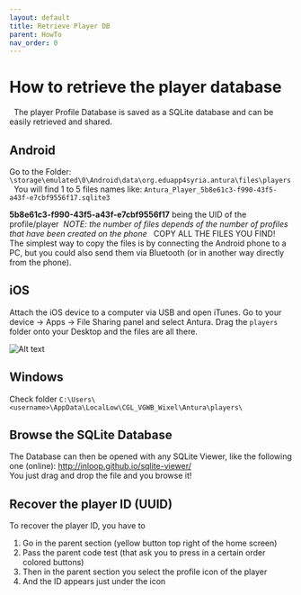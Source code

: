 ```yaml
---
layout: default
title: Retrieve Player DB
parent: HowTo
nav_order: 0
---
```

# How to retrieve the player database
 
The player Profile Database is saved as a SQLite database and can be easily retrieved and shared.

## Android

Go to the Folder:
`\storage\emulated\0\Android\data\org.eduapp4syria.antura\files\players`
 
You will find 1 to 5 files names like:
`Antura_Player_5b8e61c3-f990-43f5-a43f-e7cbf9556f17.sqlite3`

**5b8e61c3-f990-43f5-a43f-e7cbf9556f17** being the UID of the profile/player 
_NOTE: the number of files depends of the number of profiles that have been created on the phone_
 
COPY ALL THE FILES YOU FIND!  
The simplest way to copy the files is by connecting the Android phone to a PC, but you could also send them via Bluetooth (or in another way directly from the phone).

## iOS

Attach the iOS device to a computer via USB and open iTunes. Go to your device -> Apps -> File Sharing panel and select Antura. Drag the `players` folder onto your Desktop and the files are all there.

![Alt text](../../assets/img/iTunes-Antura_files_sharing.png)

## Windows

Check folder `C:\Users\<username>\AppData\LocalLow\CGL_VGWB_Wixel\Antura\players\`
## Browse the SQLite Database

The Database can then be opened with any SQLite Viewer, like the following one (online): <http://inloop.github.io/sqlite-viewer/>  
You just drag and drop the file and you browse it!

## Recover the player ID (UUID)

To recover the player ID, you have to

1. Go in the parent section (yellow button top right of the home screen)
2. Pass the parent code test (that ask you to press in a certain order colored buttons)
3. Then in the parent section you select the profile icon of the player
4. And the ID appears just under the icon
